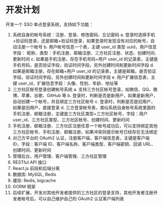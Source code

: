 # 开发计划

开发一个 SSO 单点登录系统，支持如下功能：

1. 系统自身的帐号系统：注册、登录、修改密码、忘记密码
   a. 登录时选择手机+验证码登录，还是邮箱+验证码登录，如果登录时发现没有对应的帐号，自动注册一个帐号
   b. 用户帐号信息一个表，主键 user_id 类型 uuid，用户信息字段： 昵称、类型：手机注册、邮箱注册、三方社区注册、状态、创建时间、更新时间
   c. 如果是手机注册，存在手机号码+用户 user_id 的记录表，主键是手机号码，是否验证字段，验证时间字段，另外创建时间和更新时间字段
   d. 如果是邮箱注册，存在邮箱+用户 user_id 的记录表，主键是邮箱，是否验证字段，验证时间字段，另外创建时间和更新时间字段
   e. 用户扩展信息表，主键 user_id，扩展信息字段：头像、性别、年龄、地址等
2. 三方社区帐号登录创建帐号系统
   a. 支持三方社区帐号登录，如微信、QQ、微博、苹果、谷歌、GitHub 等
   b. 登录时，判断是否是新用户，如果是新用户，自动创建一个帐号，并且绑定三方社区帐号
   c. 登录时，判断是否是旧用户，如果是旧用户，直接登录
   d. 三方登录帐号表，类似系统自身帐号系统里面的手机注册、邮箱注册，主键是三方社区类型+三方社区帐号，字段：用户 user_id、三方社区类型、三方社区帐号、创建时间、更新时间
3. 手机注册、邮箱注册、三方社区注册任意一个帐号成功后，可以支持绑定其他三方社区帐号、手机注册、邮箱注册，如果冲突则提示帐号已经存在无法绑定
4. 对己方平台的 OAuth2 认证，注册客户端，客户端信息表，主键是客户端 ID，字段：客户端 ID、客户端名称、客户端类型、客户端密钥、回调 URL、创建时间、更新时间
5. 管理后台，用户管理、客户端管理、三方社区管理
6. RESTful API 接口
7. React.js 前段和后端分离
8. 数据库: MySQL, Redis
9. 缓存: Redis, bigcache
10. GORM 框架
11. 后续扩展，开发对其他开发者提供的三方社区的登录支持，其他开发者注册开发者帐号后，可以自己维护自己的 OAuth2 认证客户端列表
